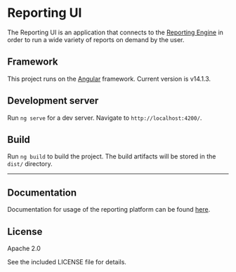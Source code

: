 # Reporting UI

The Reporting UI is an application that connects to the [Reporting Engine](https://github.com/IHTSDO/reporting-engine) in order to run a wide variety of reports on demand by the user.

## Framework

This project runs on the [Angular](https://github.com/angular) framework. Current version is v14.1.3.

## Development server

Run `ng serve` for a dev server. Navigate to `http://localhost:4200/`.

## Build

Run `ng build` to build the project. The build artifacts will be stored in the `dist/` directory.

---

## Documentation

Documentation for usage of the reporting platform can be found [here](https://confluence.ihtsdotools.org/display/AP6UG/Reporting+Platform).

## License

Apache 2.0

See the included LICENSE file for details.

